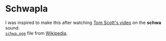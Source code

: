 # Schwapla
I was inspired to make this after watching [Tom Scott's video][tom-scott-video] on the __schwa__ sound.  
[`schwa.ogg`] file from [Wikipedia][schwa-wikipedia].

[`schwa.ogg`]:     ./public/schwa.ogg
[schwa-wikipedia]: https://en.wikipedia.org/wiki/File:Mid-central_vowel.ogg
[tom-scott-video]: https://www.youtube.com/watch?v=qu4zyRqILYM
